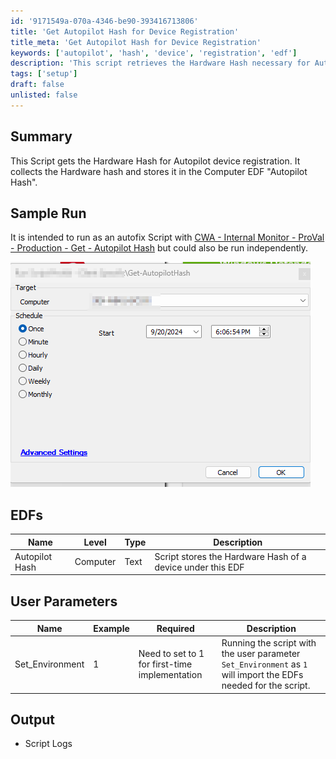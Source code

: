 ```yaml
---
id: '9171549a-070a-4346-be90-393416713806'
title: 'Get Autopilot Hash for Device Registration'
title_meta: 'Get Autopilot Hash for Device Registration'
keywords: ['autopilot', 'hash', 'device', 'registration', 'edf']
description: 'This script retrieves the Hardware Hash necessary for Autopilot device registration and stores it in the Computer EDF labeled "Autopilot Hash". It can be executed as part of an autofix script or independently, and it includes user parameters for initial setup.'
tags: ['setup']
draft: false
unlisted: false
---
```

## Summary

This Script gets the Hardware Hash for Autopilot device registration. It collects the Hardware hash and stores it in the Computer EDF "Autopilot Hash".

## Sample Run

It is intended to run as an autofix Script with [CWA - Internal Monitor - ProVal - Production - Get - Autopilot Hash](<../monitors/Get - Autopilot Hash.md>) but could also be run independently.

![Sample Run](../../../static/img/Get-AutopilotHash/image_1.png)

## EDFs

| Name         | Level   | Type  | Description                                                |
|--------------|---------|-------|------------------------------------------------------------|
| Autopilot Hash | Computer | Text  | Script stores the Hardware Hash of a device under this EDF |

## User Parameters

| Name             | Example | Required                                               | Description                                                                                             |
|------------------|---------|------------------------------------------------------|---------------------------------------------------------------------------------------------------------|
| Set_Environment   | 1       | Need to set to 1 for first-time implementation       | Running the script with the user parameter `Set_Environment` as `1` will import the EDFs needed for the script. |

## Output

- Script Logs












